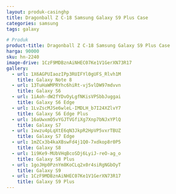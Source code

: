 ```yaml
---
layout: produk-casinghp
title: Dragonball Z C-18 Samsung Galaxy S9 Plus Case
categories: samsung
tags: galaxy

# Produk
product-title: Dragonball Z C-18 Samsung Galaxy S9 Plus Case
harga: 90000
sku: hn-2240
image-drive: 1CzF9MDBznAiNHEC07Ke1V1GerXN73R17
gallery:
  - url: 1X6AGPUIaozIPp3RUIFYl0gUFS_Rlvh1M
    title: Galaxy Note 8
  - url: 13TuHaWMPRYhc6hiRt-vj5vlDW97mdvvn
    title: Galaxy S6
  - url: 1iAoh-dW2fYDvOyLgfNKisVPSbbJuggai
    title: Galaxy S6 Edge
  - url: 1LvZscMJSe6wleL-IMDLH_b7I24XZlvY7
    title: Galaxy S6 Edge Plus
  - url: 16aUwxmO5vYGJTVGfiXg7Xnp7bNJxYPlQ
    title: Galaxy S7
  - url: 1vwzu4pLqXtE6qN3JkpR2HpVP5vxrTBUZ
    title: Galaxy S7 Edge
  - url: 1mZCx3b4kaXBswFd4j1Q0-7xdkop8r0P5
    title: Galaxy S8
  - url: 1i9Ke9-MUbVHqBcoSDj6LyiJ-reO-ag_o
    title: Galaxy S8 Plus
  - url: 1goJHp0PznYm8KoCLq2x0r4siRgNGbOyT
    title: Galaxy S9
  - url: 1CzF9MDBznAiNHEC07Ke1V1GerXN73R17
    title: Galaxy S9 Plus
---
```


